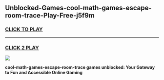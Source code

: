 
## Unblocked-Games-cool-math-games-escape-room-trace-Play-Free-j5f9m
<h3>
<a href="https://premium76.site?title=cool-math-games-escape-room-trace&ref=23A">CLICK TO PLAY</a></h3>
<hr>

<h3>
<a href="https://premium76.site?title=cool-math-games-escape-room-trace&ref=23A">CLICK 2 PLAY</a>
  
</h3>

<a href="https://premium76.site?title=cool-math-games-escape-room-trace&ref=23A"><img src="https://clearcache.store/games.png"></a>


**cool-math-games-escape-room-trace games unblocked: Your Gateway to Fun and Accessible Online Gaming**
